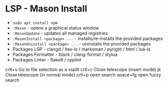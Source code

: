 # LSP - Mason Install
-   `sudo apt install npm`
-   `:Mason` - opens a graphical status window
-   `:MasonUpdate` - updates all managed registries
-   `:MasonInstall <package> ...` - installs/re-installs the provided packages
-   `:MasonUninstall <package> ...` - uninstalls the provided packages
-   Packages LSP - clangd / ltex-ls / marksman / pyright / html / lua-ls
-   Packages Formatter - black / clang-format / stylua
-   Packages Linter - flake8 / cpplint


crtl+v	Go to file selection as a vsplit
crtl+c	Close telescope (insert mode)
jk	Close telescope (in normal mode)
crtl+p open search
space+fg open fuzzy search

